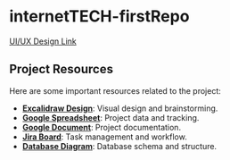 # internetTECH-firstRepo
[UI/UX Design Link](https://www.figma.com/design/fJKJbzhizkRyN3xVDUHCQY/Esraa-Alaa-El-Din's-team-library?node-id=2334-465&m=dev&t=2RJhxpBZQFp50oSH-1)
## Project Resources

Here are some important resources related to the project:

- **[Excalidraw Design](https://excalidraw.com/#room=2cc112b109f720852a6d,8UQCpbpIqy-V-jZKcS-5bg)**: Visual design and brainstorming.
- **[Google Spreadsheet](https://docs.google.com/spreadsheets/d/1G4VYE0O4kiKjIqW-VQ5cytzqKvQBC6AO3luZz2FtBw0/edit?usp=sharing)**: Project data and tracking.
- **[Google Document](https://docs.google.com/document/d/1xBba7l04hA3FGDaIRcdhCZEnKXECFrPTOghBZr2PcxI/edit?usp=sharing)**: Project documentation.
- **[Jira Board](https://nourashousha.atlassian.net/jira/software/projects/EPIC/boards/1?atlOrigin=eyJpIjoiNDgxM2IxYmU1ZWY1NGI1ZWIxNmVjYzFmOWViMDVkNzciLCJwIjoiaiJ9i)**: Task management and workflow.
- **[Database Diagram](https://drawsql.app/teams/budget-ly/diagrams/database)**: Database schema and structure.
